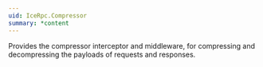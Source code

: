 ```yaml
---
uid: IceRpc.Compressor
summary: *content
---
```


Provides the compressor interceptor and middleware, for compressing and decompressing the payloads of requests and
responses.
